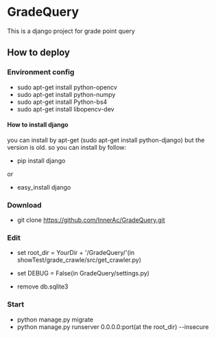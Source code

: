 # GradeQuery
This is a django project for grade point query

## How to deploy
### Environment config
- sudo apt-get install python-opencv
- sudo apt-get install python-numpy
- sudo apt-get install Python-bs4
- sudo apt-get install libopencv-dev
#### How to install django
you can install by apt-get  (sudo apt-get install python-django) but the version is old.
so you can install by follow:

- pip install django

or
- easy_install django

### Download
- git clone https://github.com/InnerAc/GradeQuery.git

### Edit
- set root_dir = YourDir + '/GradeQuery/'(in showTest/grade_crawle/src/get_crawler.py)
- set DEBUG = False(in GradeQuery/settings.py)

- remove db.sqlite3

### Start
- python manage.py migrate
- python manage.py runserver 0.0.0.0:port(at the root_dir) --insecure